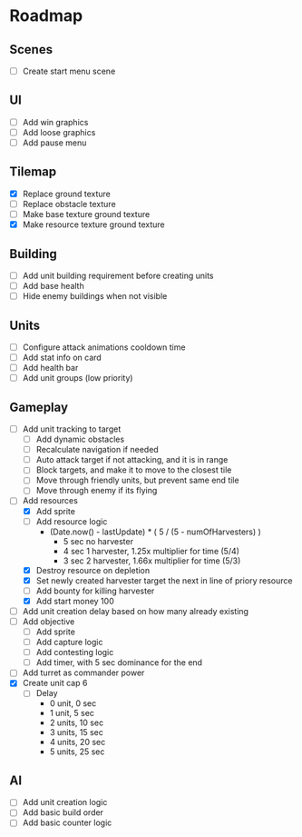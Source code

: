 # Roadmap

## Scenes

- [ ] Create start menu scene

## UI

- [ ] Add win graphics
- [ ] Add loose graphics
- [ ] Add pause menu

## Tilemap

- [X] Replace ground texture
- [ ] Replace obstacle texture
- [ ] Make base texture ground texture
- [X] Make resource texture ground texture

## Building

- [ ] Add unit building requirement before creating units
- [ ] Add base health
- [ ] Hide enemy buildings when not visible

## Units

- [ ] Configure attack animations cooldown time
- [ ] Add stat info on card
- [ ] Add health bar
- [ ] Add unit groups (low priority)

## Gameplay

- [ ] Add unit tracking to target
  - [ ] Add dynamic obstacles
  - [ ] Recalculate navigation if needed
  - [ ] Auto attack target if not attacking, and it is in range
  - [ ] Block targets, and make it to move to the closest tile
  - [ ] Move through friendly units, but prevent same end tile
  - [ ] Move through enemy if its flying
- [ ] Add resources
  - [x] Add sprite
  - [ ] Add resource logic
    - (Date.now() - lastUpdate) * ( 5 / (5 - numOfHarvesters) )  
      - 5 sec no harvester
      - 4 sec 1 harvester, 1.25x multiplier for time (5/4) 
      - 3 sec 2 harvester, 1.66x multiplier for time (5/3)
  - [X] Destroy resource on depletion
  - [X] Set newly created harvester target the next in line of priory resource
  - [ ] Add bounty for killing harvester
  - [x] Add start money 100
- [ ] Add unit creation delay based on how many already existing
- [ ] Add objective
  - [ ] Add sprite
  - [ ] Add capture logic
  - [ ] Add contesting logic
  - [ ] Add timer, with 5 sec dominance for the end
- [ ] Add turret as commander power
- [X] Create unit cap 6
  - [ ] Delay
    - 0 unit, 0 sec
    - 1 unit, 5 sec
    - 2 units, 10 sec
    - 3 units, 15 sec
    - 4 units, 20 sec
    - 5 units, 25 sec
    
## AI

- [ ] Add unit creation logic
- [ ] Add basic build order
- [ ] Add basic counter logic